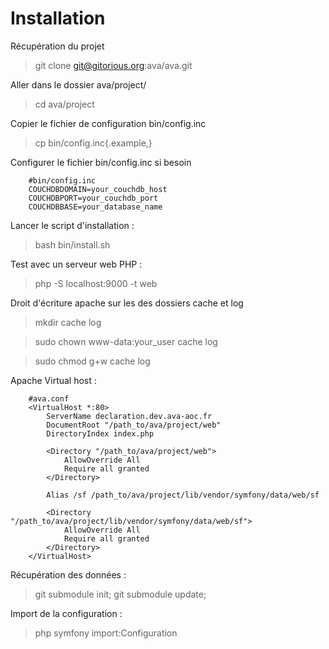 Installation
============

Récupération du projet

 > git clone git@gitorious.org:ava/ava.git

Aller dans le dossier ava/project/

 > cd ava/project

Copier le fichier de configuration bin/config.inc

 > cp bin/config.inc{.example,}

Configurer le fichier bin/config.inc si besoin

        #bin/config.inc
        COUCHDBDOMAIN=your_couchdb_host
        COUCHDBPORT=your_couchdb_port
        COUCHDBBASE=your_database_name
 
Lancer le script d'installation :

 > bash bin/install.sh

Test avec un serveur web PHP :

 > php -S localhost:9000 -t web

Droit d'écriture apache sur les des dossiers cache et log

 > mkdir cache log

 > sudo chown www-data:your_user cache log

 > sudo chmod g+w cache log

Apache Virtual host :

        #ava.conf
        <VirtualHost *:80>
            ServerName declaration.dev.ava-aoc.fr
            DocumentRoot "/path_to/ava/project/web"
            DirectoryIndex index.php

            <Directory "/path_to/ava/project/web">
                AllowOverride All
                Require all granted
            </Directory>

            Alias /sf /path_to/ava/project/lib/vendor/symfony/data/web/sf

            <Directory "/path_to/ava/project/lib/vendor/symfony/data/web/sf">
                AllowOverride All
                Require all granted
            </Directory>
        </VirtualHost>

Récupération des données :

> git submodule init;
> git submodule update;

Import de la configuration :

> php symfony import:Configuration
